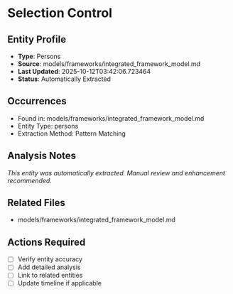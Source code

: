 # Selection Control

## Entity Profile
- **Type**: Persons
- **Source**: models/frameworks/integrated_framework_model.md
- **Last Updated**: 2025-10-12T03:42:06.723464
- **Status**: Automatically Extracted

## Occurrences
- Found in: models/frameworks/integrated_framework_model.md
- Entity Type: persons
- Extraction Method: Pattern Matching

## Analysis Notes
*This entity was automatically extracted. Manual review and enhancement recommended.*

## Related Files
- models/frameworks/integrated_framework_model.md

## Actions Required
- [ ] Verify entity accuracy
- [ ] Add detailed analysis
- [ ] Link to related entities
- [ ] Update timeline if applicable
